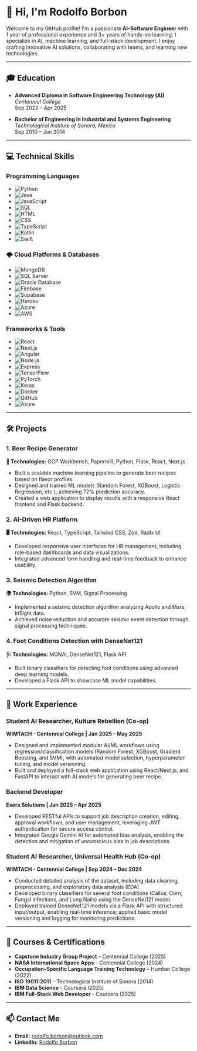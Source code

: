 # 👋 Hi, I'm Rodolfo Borbon

Welcome to my GitHub profile! I'm a passionate **AI-Software Engineer** with 1 year of professional experience and 3+ years of hands-on learning. I specialize in AI, machine learning, and full-stack development. I enjoy crafting innovative AI solutions, collaborating with teams, and learning new technologies.

---

## 🎓 Education

- **Advanced Diploma in Software Engineering Technology (AI)**  
  *Centennial College*  
  Sep 2022 – Apr 2025  

- **Bachelor of Engineering in Industrial and Systems Engineering**  
  *Technological Institute of Sonora, Mexico*  
  Sep 2010 – Jun 2014  

---

## 💻 Technical Skills

### Programming Languages
- ![Python](https://img.shields.io/badge/Python-3776AB?style=flat&logo=python&logoColor=white)
- ![Java](https://img.shields.io/badge/Java-007396?style=flat&logo=java&logoColor=white)
- ![JavaScript](https://img.shields.io/badge/JavaScript-F7DF1E?style=flat&logo=javascript&logoColor=black)
- ![SQL](https://img.shields.io/badge/SQL-003B57?style=flat&logo=postgresql&logoColor=white)
- ![HTML](https://img.shields.io/badge/HTML-E34F26?style=flat&logo=html5&logoColor=white)
- ![CSS](https://img.shields.io/badge/CSS-1572B6?style=flat&logo=css3&logoColor=white)
- ![TypeScript](https://img.shields.io/badge/TypeScript-3178C6?style=flat&logo=typescript&logoColor=white)
- ![Kotlin](https://img.shields.io/badge/Kotlin-0095D5?style=flat&logo=kotlin&logoColor=white)
- ![Swift](https://img.shields.io/badge/Swift-FA7343?style=flat&logo=swift&logoColor=white)

### 🌩️ Cloud Platforms & Databases

- ![MongoDB](https://img.shields.io/badge/MongoDB-47A248?style=flat&logo=mongodb&logoColor=white)
- ![SQL Server](https://img.shields.io/badge/SQL_Server-CC2927?style=flat&logo=microsoft-sql-server&logoColor=white)
- ![Oracle Database](https://img.shields.io/badge/Oracle_DB-F80000?style=flat&logo=oracle&logoColor=white)
- ![Firebase](https://img.shields.io/badge/Firebase-FFCA28?style=flat&logo=firebase&logoColor=black)
- ![Supabase](https://img.shields.io/badge/Supabase-3ECF8E?style=flat&logo=supabase&logoColor=white)
- ![Heroku](https://img.shields.io/badge/Heroku-430098?style=flat&logo=heroku&logoColor=white)
- ![Azure](https://img.shields.io/badge/Azure-0078D4?style=flat&logo=microsoft-azure&logoColor=white)
- ![AWS](https://img.shields.io/badge/AWS-232F3E?style=flat&logo=amazon-aws&logoColor=white)

### Frameworks & Tools
- ![React](https://img.shields.io/badge/React-61DAFB?style=flat&logo=react&logoColor=black)
- ![Next.js](https://img.shields.io/badge/Next.js-000000?style=flat&logo=nextdotjs&logoColor=white)
- ![Angular](https://img.shields.io/badge/Angular-DD0031?style=flat&logo=angular&logoColor=white)
- ![Node.js](https://img.shields.io/badge/Node.js-339933?style=flat&logo=nodedotjs&logoColor=white)
- ![Express](https://img.shields.io/badge/Express-000000?style=flat&logo=express&logoColor=white)
- ![TensorFlow](https://img.shields.io/badge/TensorFlow-FF6F00?style=flat&logo=tensorflow&logoColor=white)
- ![PyTorch](https://img.shields.io/badge/PyTorch-EE4C2C?style=flat&logo=pytorch&logoColor=white)
- ![Keras](https://img.shields.io/badge/Keras-D00000?style=flat&logo=keras&logoColor=white)
- ![Docker](https://img.shields.io/badge/Docker-2496ED?style=flat&logo=docker&logoColor=white)
- ![GitHub](https://img.shields.io/badge/GitHub-181717?style=flat&logo=github&logoColor=white)
- ![Azure](https://img.shields.io/badge/Azure-0078D4?style=flat&logo=microsoftazure&logoColor=white)

---

## 🛠️ Projects

### 1. Beer Recipe Generator
**🤖 Technologies:** GCP Workbench, Papermill, Python, Flask, React, Next.js  
- Built a scalable machine learning pipeline to generate beer recipes based on flavor profiles.  
- Designed and trained ML models (Random Forest, XGBoost, Logistic Regression, etc.), achieving 72% prediction accuracy.  
- Created a web application to display results with a responsive React frontend and Flask backend.  

### 2. AI-Driven HR Platform
**🖥️ Technologies:** React, TypeScript, Tailwind CSS, Zod, Radix UI  
- Developed responsive user interfaces for HR management, including role-based dashboards and data visualizations.  
- Integrated advanced form handling and real-time feedback to enhance usability.  

### 3. Seismic Detection Algorithm
**🌍 Technologies:** Python, SVM, Signal Processing  
- Implemented a seismic detection algorithm analyzing Apollo and Mars InSight data.  
- Achieved noise reduction and accurate seismic event detection through signal processing techniques.  

### 4. Foot Conditions Detection with DenseNet121
**🩺 Technologies:** MONAI, DenseNet121, Flask API  
- Built binary classifiers for detecting foot conditions using advanced deep learning models.  
- Developed a Flask API to showcase ML model capabilities.  

---

## 💼 Work Experience

### Student AI Researcher, Kulture Rebellion (Co-op) 
**WIMTACH - Centennial College | Jan 2025 – May 2025**  
- Designed and implemented modular AI/ML workflows using regression/classification models (Random
Forest, XGBoost, Gradient Boosting, and SVM), with automated model selection, hyperparameter
tuning, and model versioning.  
- Built and deployed a full-stack web application using React/Next.js, and FastAPI to interact with AI
models for generating beer recipe. 

### Backend Developer  
**Exera Solutions | Jan 2025 – Apr 2025**  
- Developed RESTful APIs to support job description creation, editing, approval workflows, and user
management, leveraging JWT authentication for secure access control.
- Integrated Google Gemini AI for automated bias analysis, enabling the detection and mitigation of
unconscious bias in job descriptions.


### Student AI Researcher, Universal Health Hub (Co-op) 
**WIMTACH - Centennial College | Sep 2024 – Dec 2024**  
- Conducted detailed analysis of the dataset, including data cleaning, preprocessing, and exploratory data
analysis (EDA).  
- Developed binary classifiers for several foot conditions (Callus, Corn, Fungal infections, and Long Nails)
using the DenseNet121 model.
- Deployed trained DenseNet121 models via a Flask API with structured input/output, enabling real-time
inference; applied basic model versioning and logging for monitoring predictions.

---

## 🌟 Courses & Certifications

- **Capstone Industry Group Project** – Centennial College (2025)  
- **NASA International Space Apps** – Centennial College (2024)  
- **Occupation-Specific Language Training Technology** – Humber College (2022)  
- **ISO 19011:2011** – Technological Institute of Sonora (2014)
- **IBM Data Science** - Coursera (2025)
- **IBM Full-Stack Web Developer** - Coursera (2025)

---

## 📫 Contact Me

- **Email:** [rodolfo.borbon@outlook.com](mailto:rodolfo.borbon@outlook.com)    
- **LinkedIn:** [Rodolfo Borbon](https://linkedin.com/in/rodolfo-borbon)  

